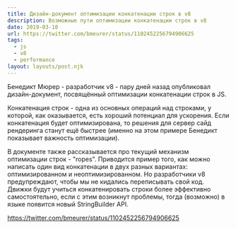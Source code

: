 ```yaml
---
title: Дизайн-документ оптимизации конкатенации строк в v8
description: Возможные пути оптимизации конкатенации строк в v8
date: 2019-03-10
url: https://twitter.com/bmeurer/status/1102452256794906625
tags:
  - js
  - v8
  - performance
layout: layouts/post.njk
---
```

Бенедикт Мюрер - разработчик v8 - пару дней назад опубликовал дизайн-документ, посвящённый оптимизации конкатенации строк в JS.

Конкатенация строк - одна из основных операций над строками, у которой, как оказывается, есть хороший потенциал для ускорения. Если конкатенация будет оптимизирована, то решения для сервер сайд рендеринга станут ещё быстрее (именно на этом примере Бенедикт показывает важность оптимизации).

В документе также рассказывается про текущий механизм оптимизации строк - "ropes". Приводится пример того, как можно написать один вид конкатенации в двух разных вариантах: оптимизированном и неоптимизированном. Но разработчики v8 предупреждают, чтобы мы не кидались переписывать свой код. Движки будут учиться конкатенировать строки более эффективно самостоятельно, если с этим возникнут проблемы, тогда (возможно) в языке появится новый StringBuilder API.

https://twitter.com/bmeurer/status/1102452256794906625 

